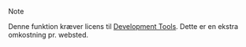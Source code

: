 <!-- markdownlint-disable-file MD041 -->
> [!NOTE]
> Denne funktion kræver licens til [Development Tools][1]. Dette er en ekstra omkostning pr. websted.

<!-- Referenced links -->
[1]: ../../en/admin/license/expander-services/tool-box.md

